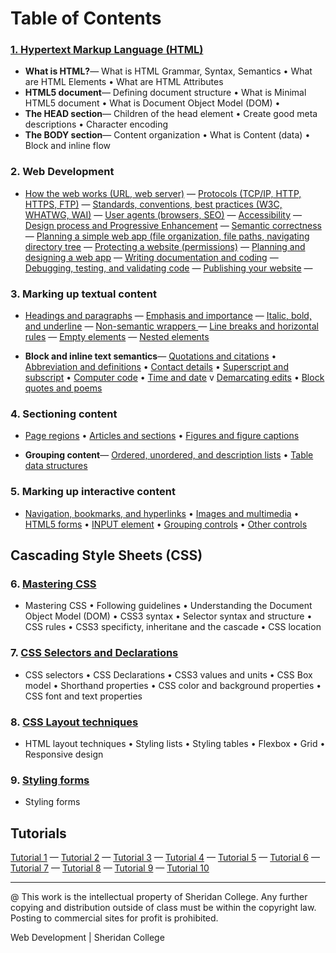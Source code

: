 # Table of Contents

### [1. Hypertext Markup Language (HTML) ](pages/ch_1_000_html.html)

* **What is HTML?**&mdash;  What is HTML Grammar, Syntax, Semantics  &bull; What are HTML Elements  &bull; What are HTML Attributes
* **HTML5 document**&mdash;  Defining document structure  &bull;  What is Minimal HTML5 document  &bull;   What is Document Object Model (DOM)  &bull;
* **The HEAD section**&mdash;  Children of the head element  &bull; Create good meta descriptions &bull; Character encoding
* **The BODY section**&mdash;  Content organization &bull; What is Content (data) &bull; Block and inline flow


### 2. Web Development 

* [How the web works (URL, web server)](pages/ch_2_1_1.html) &mdash; 
[Protocols (TCP/IP, HTTP, HTTPS, FTP)](pages/ch_2_1_2.html) &mdash; 
[Standards, conventions, best practices (W3C, WHATWG, WAI)](pages/ch_2_2_1.html) &mdash; 
[User agents (browsers, SEO)](pages/ch_2_2_2.html) &mdash; 
[Accessibility](pages/ch_2_2_3.html) &mdash; 
[Design process and Progressive Enhancement](pages/ch_2_2_4.html) &mdash; 
[Semantic correctness](pages/ch_2_2_5.html) &mdash; 
[Planning a simple web app (file organization, file paths, navigating directory tree](pages/ch_2_3_1.html) &mdash; 
[Protecting a website (permissions)](pages/ch_2_3_2.html) &mdash; 
[Planning and designing a web app](pages/ch_2_4_1.html) &mdash; 
[Writing documentation and coding](pages/ch_2_4_2.html) &mdash; 
[Debugging, testing, and validating code](pages/ch_2_4_3.html) &mdash; 
[Publishing your website](pages/ch_2_5_1.html) &mdash; 



### 3. Marking up textual content
* [Headings and paragraphs](pages/ch_3_1_1.html) &mdash; 
[Emphasis and importance](pages/ch_3_1_2.html) &mdash; 
[Italic, bold, and underline](pages/ch_3_1_3.html) &mdash; 
[Non-semantic wrappers ](pages/ch_3_3_2.html) &mdash; 
[Line breaks and horizontal rules](pages/ch_3_3_3.html) &mdash; 
[Empty elements](pages/ch_3_3_4.html) &mdash; 
[Nested elements](pages/ch_3_3_5.html)

*  **Block and inline text semantics**&mdash;  [Quotations and citations](pages/ch_3_2_1.html)  &bull; 
[Abbreviation and definitions](pages/ch_3_2_2.html)  &bull; 
[Contact details](pages/ch_3_2_3.html)  &bull; 
[Superscript and subscript](pages/ch_3_2_4.html)  &bull; 
[Computer code](pages/ch_3_2_5.html)  &bull; 
[Time and date](pages/ch_3_2_6.html) v
[Demarcating edits](pages/ch_3_2_7.html)  &bull; 
[Block quotes and poems](pages/ch_3_3_1.html)

### 4. Sectioning content
* [Page regions](pages/ch_4_1_1.html)  &bull; [Articles and sections](pages/ch_4_1_2.html)  &bull;  [Figures and figure captions](pages/ch_4_1_3.html)

* **Grouping content**&mdash;  [Ordered, unordered, and description lists](pages/ch_4_2_1.html)  &bull;  [Table data structures](pages/ch_4_3_1.html)

### 5. Marking up interactive content
* [Navigation, bookmarks, and hyperlinks](pages/ch_5_1_1.html)  &bull;   [Images and multimedia](pages/ch_5_2_1.html)  &bull;  [HTML5 forms](pages/ch_5_3_1.html)
 &bull;  [INPUT element](pages/ch_5_3_2.html)  &bull;  [Grouping controls](pages/ch_5_3_3.html)  &bull;  [Other controls](pages/ch_5_3_4.html)



## Cascading Style Sheets (CSS)

### 6. [Mastering CSS](pages/ch_6_000_css.html)
* Mastering CSS
 &bull; Following guidelines
 &bull;  Understanding the Document Object Model (DOM)
 &bull;  CSS3 syntax
 &bull;  Selector syntax and structure
 &bull;  CSS rules
 &bull;  CSS3 specificty, inheritane and the cascade
 &bull;  CSS location

### 7. [CSS Selectors and Declarations](pages/ch_7_000_selectors.html)
* CSS selectors
 &bull; CSS Declarations
 &bull; CSS3 values and units
 &bull; CSS Box model
 &bull; Shorthand properties
 &bull; CSS color and background properties
 &bull; CSS font and text properties


### 8. [CSS Layout techniques](pages/ch_8_000_boxmodel.html)
* HTML layout techniques
 &bull;  Styling lists
 &bull;  Styling tables
 &bull; Flexbox
 &bull; Grid
 &bull; Responsive design

### 9. [Styling forms](pages/ch_9_000_forms.html)
* Styling forms


## Tutorials
[Tutorial 1](tutorials/Set01.md)  &mdash; [Tutorial 2](tutorials/Set02.md)  &mdash; [Tutorial 3](tutorials/Set03.md) 
&mdash; [Tutorial 4](tutorials/Set04.md) &mdash; [Tutorial 5](tutorials/Set05.md) 
&mdash; [Tutorial 6](tutorials/Set06.md) &mdash; [Tutorial 7](tutorials/Set07.md) &mdash; [Tutorial 8](tutorials/Set08.md) 
&mdash; [Tutorial 9](tutorials/Set09.md) &mdash; [Tutorial 10](tutorials/Set10.md)

---
@ This work is the intellectual property of Sheridan College. Any further copying and distribution outside of class must be within the copyright law. Posting to commercial sites for profit is prohibited.

Web Development | Sheridan College

